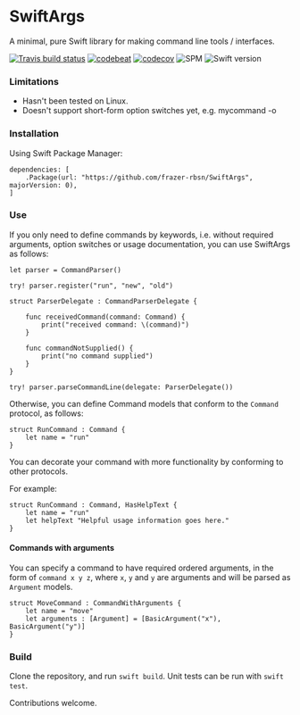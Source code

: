 # SwiftArgs

A minimal, pure Swift library for making command line tools / interfaces.

[![Travis build status](https://travis-ci.org/frazer-rbsn/SwiftArgs.svg?branch=master)](https://travis-ci.org/frazer-rbsn/SwiftArgs)
[![codebeat](https://codebeat.co/badges/50ae3c45-d0f4-4a10-be51-0b33831d6ad0)](https://codebeat.co/projects/github-com-frazer-rbsn-swiftargs)
[![codecov](https://codecov.io/gh/frazer-rbsn/SwiftArgs/branch/master/graph/badge.svg)](https://codecov.io/gh/frazer-rbsn/SwiftArgs)
![SPM](https://img.shields.io/badge/Swift%20Package%20Manager-Compatible-brightgreen.svg)
![Swift version](https://img.shields.io/badge/Swift-3.0.2-orange.svg)

### Limitations

* Hasn't been tested on Linux.
* Doesn't support short-form option switches yet, e.g. mycommand -o

### Installation

Using Swift Package Manager:

````
dependencies: [
    .Package(url: "https://github.com/frazer-rbsn/SwiftArgs", majorVersion: 0),
]

````
### Use


If you only need to define commands by keywords, i.e. without required arguments, option switches 
or usage documentation, you can use SwiftArgs as follows:

````
let parser = CommandParser()

try! parser.register("run", "new", "old")

struct ParserDelegate : CommandParserDelegate {

    func receivedCommand(command: Command) {
        print("received command: \(command)")
    }

    func commandNotSupplied() {
        print("no command supplied")
    }
}

try! parser.parseCommandLine(delegate: ParserDelegate())
````

Otherwise, you can define Command models that conform to the `Command` protocol, as follows:

````
struct RunCommand : Command {
    let name = "run"
}
````

You can decorate your command with more functionality by conforming to other protocols. 

For example:

````
struct RunCommand : Command, HasHelpText {
    let name = "run"
    let helpText "Helpful usage information goes here."
}
````

#### Commands with arguments

You can specify a command to have required ordered arguments, in the form of `command x y z`, 
where `x`, `y` and `y` are arguments and will be parsed as `Argument` models. 

````
struct MoveCommand : CommandWithArguments {
    let name = "move"
    let arguments : [Argument] = [BasicArgument("x"), BasicArgument("y")]
}
````


### Build

Clone the repository, and run `swift build`. Unit tests can be run with `swift test`.


Contributions welcome.
